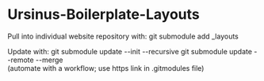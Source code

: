 # Ursinus-Boilerplate-Layouts

Pull into individual website repository with:
git submodule add <this url> _layouts

Update with:
git submodule update --init --recursive
git submodule update --remote --merge          
(automate with a workflow; use https link in .gitmodules file)